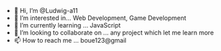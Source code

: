 - 👋 Hi, I’m @Ludwig-a11
- 👀 I’m interested in... Web Development, Game Development
- 🌱 I’m currently learning ... JavaScript
- 💞️ I’m looking to collaborate on ... any project which let me learn more 
- 📫 How to reach me ... boue123@gmail 

<!---
Ludwig-a11/Ludwig-a11 is a ✨ special ✨ repository because its `README.md` (this file) appears on your GitHub profile.
You can click the Preview link to take a look at your changes.
--->
